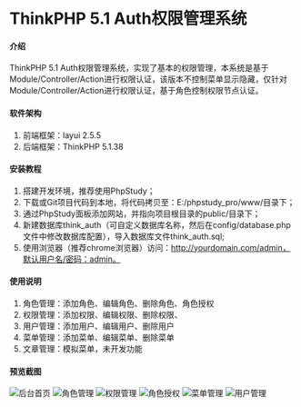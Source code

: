 # ThinkPHP 5.1 Auth权限管理系统

#### 介绍

ThinkPHP 5.1 Auth权限管理系统，实现了基本的权限管理，本系统是基于Module/Controller/Action进行权限认证，该版本不控制菜单显示隐藏，仅针对Module/Controller/Action进行权限认证，基于角色控制权限节点认证。

#### 软件架构

1. 前端框架：layui 2.5.5
2. 后端框架：ThinkPHP 5.1.38

#### 安装教程

1. 搭建开发环境，推荐使用PhpStudy；
2. 下载或Git项目代码到本地，将代码拷贝至：E:/phpstudy_pro/www/目录下；
3. 通过PhpStudy面板添加网站，并指向项目根目录的public/目录下；
4. 新建数据库think_auth（可自定义数据库名称，然后在config/database.php文件中修改数据库配置），导入数据库文件think_auth.sql;
5. 使用浏览器（推荐chrome浏览器）访问：http://yourdomain.com/admin，默认用户名/密码：admin。

#### 使用说明

1. 角色管理：添加角色、编辑角色、删除角色、角色授权
2. 权限管理：添加权限、编辑权限、删除权限、
3. 用户管理：添加用户、编辑用户、删除用户
4. 菜单管理：添加菜单、编辑菜单、删除菜单
5. 文章管理：模拟菜单，未开发功能

#### 预览截图

![后台首页](https://images.gitee.com/uploads/images/2019/1226/142138_da813866_1163529.png "01.png")
![角色管理](https://images.gitee.com/uploads/images/2019/1226/142151_345a4c50_1163529.png "02.png")
![权限管理](https://images.gitee.com/uploads/images/2019/1226/142202_79b09316_1163529.png "03.png")
![角色授权](https://images.gitee.com/uploads/images/2019/1226/142210_4b84dfc0_1163529.png "04.png")
![菜单管理](https://images.gitee.com/uploads/images/2019/1226/142219_14e84413_1163529.png "05.png")
![用户管理](https://images.gitee.com/uploads/images/2019/1226/142228_5a7b5f4d_1163529.png "06.png")

